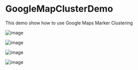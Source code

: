 # GoogleMapClusterDemo
This demo show how to use Google Maps Marker Clustering

![image](https://user-images.githubusercontent.com/108717119/230380846-3d3cd610-a885-4a61-99c7-59ca86f37007.png)

![image](https://user-images.githubusercontent.com/108717119/230380705-eb7cf41d-ce61-4315-8ce0-bb1e8537be37.png)

![image](https://user-images.githubusercontent.com/108717119/230380755-201725d2-70b2-4217-ba64-cc59dd7a469b.png)

![image](https://user-images.githubusercontent.com/108717119/230380796-164e31e0-c066-4511-82f1-9e3774bf1bef.png)
